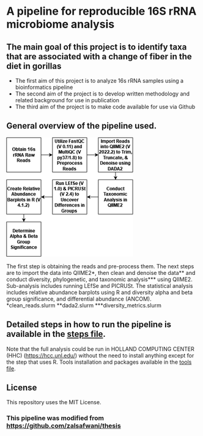# A pipeline for reproducible 16S rRNA microbiome analysis

## The main goal of this project is to identify taxa that are associated with a change of fiber in the diet in gorillas
- The first aim of this project is to analyze 16s rRNA samples using a bioinformatics pipeline
- The second aim of the project is to develop written methodology and related background for use in publication 
- The third aim of the project is to make code available for use via Github


## General overview of the pipeline used.
![pipeline-overview](https://github.com/ereisher/Capstone/blob/main/pipeline.drawio.png)

The first step is obtaining the reads and pre-process them. The next steps are to import the data into QIIME2*, then clean and denoise the data** and conduct diversity, phylogenetic, and taxonomic analysis*** using QIIME2. Sub-analysis includes running  LEfSe and PICRUSt. The statistical analysis includes relative abundance barplots using R and diversity alpha and beta group significance, and differential abundance (ANCOM). 
*clean_reads.slurm **dada2.slurm ***diversity_metrics.slurm

## Detailed steps in how to run the pipeline is available in the [steps file](https://github.com/ereisher/Capstone/blob/main/steps.md).
Note that the full analysis could be run in HOLLAND COMPUTING CENTER (HHC) (https://hcc.unl.edu/) without the need to install anything except for the step that uses R.
Tools installation and packages available in the [tools file](https://github.com/ereisher/Capstone/blob/main/tools.md).

## License
This repository uses the MIT License.

### This pipeline was modified from https://github.com/zalsafwani/thesis 
